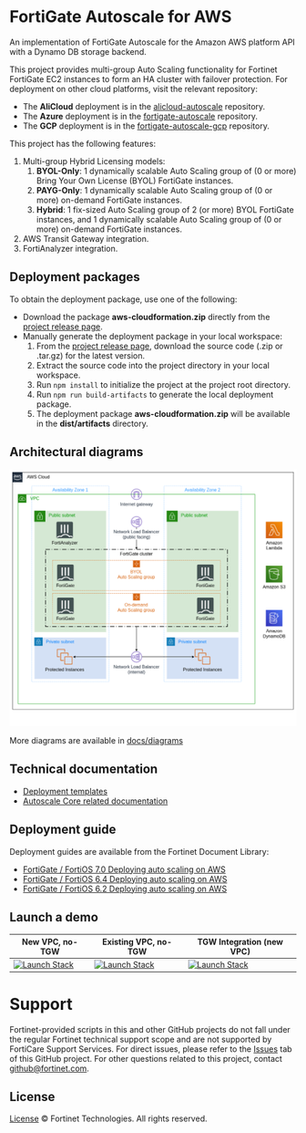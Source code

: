 # FortiGate Autoscale for AWS

An implementation of FortiGate Autoscale for the Amazon AWS platform API with a Dynamo DB storage backend.

This project provides multi-group Auto Scaling functionality for Fortinet FortiGate EC2 instances to form an HA cluster with failover protection. For deployment on other cloud platforms, visit the relevant repository:

* The **AliCloud** deployment is in the  [alicloud-autoscale](https://github.com/fortinet/alicloud-autoscale/) repository.
* The **Azure** deployment is in the [fortigate-autoscale](https://github.com/fortinet/fortigate-autoscale) repository.
* The **GCP** deployment is in the [fortigate-autoscale-gcp](https://github.com/fortinet/fortigate-autoscale-gcp) repository.

This project has the following features:

1. Multi-group Hybrid Licensing models:
   1. **BYOL-Only**: 1 dynamically scalable Auto Scaling group of (0 or more) Bring Your Own License (BYOL) FortiGate instances.
   2. **PAYG-Only**: 1 dynamically scalable Auto Scaling group of (0 or more) on-demand FortiGate instances.
   3. **Hybrid**: 1 fix-sized Auto Scaling group of 2 (or more) BYOL FortiGate instances, and 1 dynamically scalable Auto Scaling group of (0 or more) on-demand FortiGate instances.
2. AWS Transit Gateway integration.
3. FortiAnalyzer integration.

## Deployment packages

To obtain the deployment package, use one of the following:

  * Download the package **aws-cloudformation.zip** directly from the [project release page](https://github.com/fortinet/fortigate-autoscale-aws/releases).
  * Manually generate the deployment package in your local workspace:
    1. From the [project release page](https://github.com/fortinet/fortigate-autoscale-aws/releases), download the source code (.zip or .tar.gz) for the latest version.
    2. Extract the source code into the project directory in your local workspace.
    3. Run `npm install` to initialize the project at the project root directory.
    4. Run `npm run build-artifacts` to generate the local deployment package.
    5. The deployment package **aws-cloudformation.zip** will be available in the **dist/artifacts** directory.

## Architectural diagrams


![Autoscale 3.0 architectural diagram](docs/diagrams/Autoscale_3.0_architectural_diagram_aws.png)

More diagrams are available in [docs/diagrams](docs/diagrams)
## Technical documentation
* [Deployment templates](docs/deployment_templates.md)
* [Autoscale Core related documentation](https://github.com/fortinet/autoscale-core#technical-documentation)
## Deployment guide

Deployment guides are available from the Fortinet Document Library:

  + [ FortiGate / FortiOS 7.0 Deploying auto scaling on AWS](https://docs.fortinet.com/document/fortigate-public-cloud/7.0.0/aws-administration-guide/397979/deploying-auto-scaling-on-aws)
  + [ FortiGate / FortiOS 6.4 Deploying auto scaling on AWS](https://docs.fortinet.com/document/fortigate-public-cloud/6.4.0/aws-administration-guide/397979/deploying-auto-scaling-on-aws)
  + [ FortiGate / FortiOS 6.2 Deploying auto scaling on AWS](https://docs.fortinet.com/document/fortigate-public-cloud/6.2.0/aws-administration-guide/397979/deploying-auto-scaling-on-aws)


## Launch a demo

| New VPC, no-TGW | Existing VPC, no-TGW | TGW Integration (new VPC) |
| --- | --- | --- |
| <a href="https://console.aws.amazon.com/cloudformation/home?#/stacks/quickcreate?templateUrl=https%3A%2F%2Ffortinet-github-aws-release-artifacts.s3.us-west-2.amazonaws.com%2Ffortigate-autoscale-aws%2F3.5.1%2Faws-cloudformation%2Ftemplates%2Fautoscale-new-vpc.template.yaml&param_S3BucketName=fortinet-github-aws-release-artifacts&param_S3KeyPrefix=fortigate-autoscale-aws%2F3.5.1%2Faws-cloudformation%2F&stackName=fortigate-autoscale-aws-new-vpc-demo&param_ResourceTagPrefix=fortigate-autoscale-aws-new-vpc-demo" target="_blank"> <img alt="Launch Stack" src="https://cloudformation-examples.s3.amazonaws.com/cloudformation-launch-stack.png"></a> | <a href="https://console.aws.amazon.com/cloudformation/home?#/stacks/quickcreate?templateUrl=https%3A%2F%2Ffortinet-github-aws-release-artifacts.s3.us-west-2.amazonaws.com%2Ffortigate-autoscale-aws%2F3.5.1%2Faws-cloudformation%2Ftemplates%2Fautoscale-existing-vpc.template.yaml&param_S3BucketName=fortinet-github-aws-release-artifacts&param_S3KeyPrefix=fortigate-autoscale-aws%2F3.5.1%2Faws-cloudformation%2F&stackName=fortigate-autoscale-aws-existing-vpc-demo&param_ResourceTagPrefix=fortigate-autoscale-aws-existing-vpc-demo" target="_blank"> <img alt="Launch Stack" src="https://cloudformation-examples.s3.amazonaws.com/cloudformation-launch-stack.png"></a> | <a href="https://console.aws.amazon.com/cloudformation/home?#/stacks/quickcreate?templateUrl=https%3A%2F%2Ffortinet-github-aws-release-artifacts.s3.us-west-2.amazonaws.com%2Ffortigate-autoscale-aws%2F3.5.1%2Faws-cloudformation%2Ftemplates%2Fautoscale-tgw-new-vpc.template.yaml&param_S3BucketName=fortinet-github-aws-release-artifacts&param_S3KeyPrefix=fortigate-autoscale-aws%2F3.5.1%2Faws-cloudformation%2F&stackName=fortigate-autoscale-aws-tgw-new-vpc-demo&param_ResourceTagPrefix=fortigate-autoscale-aws-tgw-new-vpc-demo" target="_blank"> <img alt="Launch Stack" src="https://cloudformation-examples.s3.amazonaws.com/cloudformation-launch-stack.png"></a> |

# Support
Fortinet-provided scripts in this and other GitHub projects do not fall under the regular Fortinet technical support scope and are not supported by FortiCare Support Services.
For direct issues, please refer to the [Issues](https://github.com/fortinet/fortigate-autoscale-aws/issues) tab of this GitHub project.
For other questions related to this project, contact [github@fortinet.com](mailto:github@fortinet.com).

## License
[License](./LICENSE) © Fortinet Technologies. All rights reserved.
